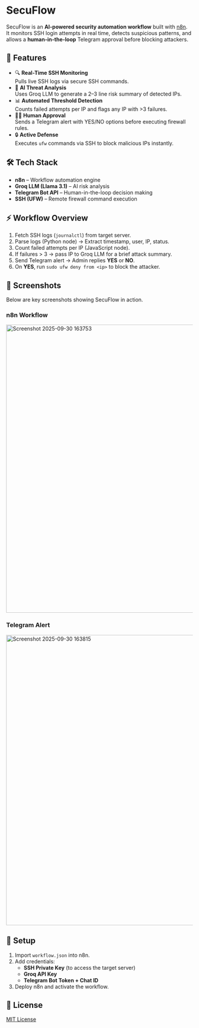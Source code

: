 # SecuFlow


SecuFlow is an **AI-powered security automation workflow** built with [n8n](https://n8n.io).  
It monitors SSH login attempts in real time, detects suspicious patterns,
and allows a **human-in-the-loop** Telegram approval before blocking attackers.

## 🚀 Features
- 🔍 **Real-Time SSH Monitoring**  
  Pulls live SSH logs via secure SSH commands.
- 🤖 **AI Threat Analysis**  
  Uses Groq LLM to generate a 2–3 line risk summary of detected IPs.
- 📊 **Automated Threshold Detection**  
  Counts failed attempts per IP and flags any IP with >3 failures.
- 👨‍💻 **Human Approval**  
  Sends a Telegram alert with YES/NO options before executing firewall rules.
- 🔒 **Active Defense**  
  Executes `ufw` commands via SSH to block malicious IPs instantly.

## 🛠️ Tech Stack
- **n8n** – Workflow automation engine
- **Groq LLM (Llama 3.1)** – AI risk analysis
- **Telegram Bot API** – Human-in-the-loop decision making
- **SSH (UFW)** – Remote firewall command execution

## ⚡ Workflow Overview
1. Fetch SSH logs (`journalctl`) from target server.
2. Parse logs (Python node) → Extract timestamp, user, IP, status.
3. Count failed attempts per IP (JavaScript node).
4. If failures > 3 → pass IP to Groq LLM for a brief attack summary.
5. Send Telegram alert → Admin replies **YES** or **NO**.
6. On **YES**, run `sudo ufw deny from <ip>` to block the attacker.

## 📸 Screenshots
Below are key screenshots showing SecuFlow in action.  

### n8n Workflow
<img width="1821" height="777" alt="Screenshot 2025-09-30 163753" src="https://github.com/user-attachments/assets/01fe369c-f901-4fe0-8156-7971bf2556a8" />


### Telegram Alert
<img width="1707" height="783" alt="Screenshot 2025-09-30 163815" src="https://github.com/user-attachments/assets/5b44e15e-1297-4f5a-b852-aea55ad9af48" />


## 🔧 Setup
1. Import `workflow.json` into n8n.
2. Add credentials:
   - **SSH Private Key** (to access the target server)
   - **Groq API Key**
   - **Telegram Bot Token + Chat ID**
3. Deploy n8n and activate the workflow.

## 📜 License
[MIT License](LICENSE)
